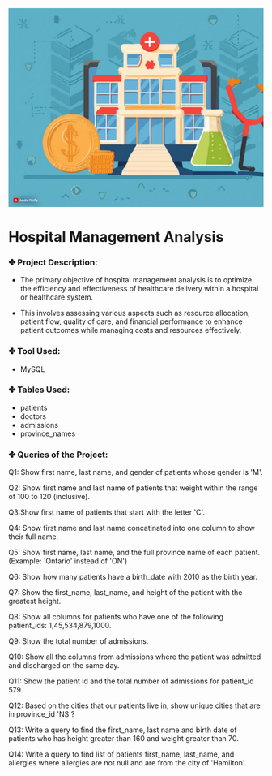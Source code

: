 ![ Hospital Management Analysis](https://github.com/Amit380/Hospital_Management_Analysis/blob/main/Hospital%20Management%20Analysis%20.jpg)



# Hospital Management Analysis

### ✤ Project Description:

- The primary objective of hospital management analysis is to optimize the efficiency and effectiveness of healthcare delivery within a hospital or healthcare system.

- This involves assessing various aspects such as resource allocation, patient flow, quality of care, and financial performance to enhance patient outcomes while managing costs and resources effectively.


### ✤ Tool Used:

- MySQL

### ✤ Tables Used:
- patients
- doctors
- admissions
- province_names
  
### ✤ Queries of the Project:

Q1: Show first name, last name, and gender of patients whose gender is 'M'.

Q2: Show first name and last name of patients that weight within the range of 100 to 120 (inclusive).

Q3:Show first name of patients that start with the letter 'C'. 

Q4: Show first name and last name concatinated into one column to show their full name.

Q5: Show first name, last name, and the full province name of each patient. (Example: 'Ontario' instead of 'ON')

Q6: Show how many patients have a birth_date with 2010 as the birth year.

Q7: Show the first_name, last_name, and height of the patient with the greatest height.

Q8: Show all columns for patients who have one of the following patient_ids: 1,45,534,879,1000.

Q9: Show the total number of admissions.

Q10: Show all the columns from admissions where the patient was admitted and discharged on the same day.

Q11: Show the patient id and the total number of admissions for patient_id 579.

Q12: Based on the cities that our patients live in, show unique cities that are in province_id 'NS'?

Q13: Write a query to find the first_name, last name and birth date of patients who has height greater than 160 and weight greater than 70.

Q14: Write a query to find list of patients first_name, last_name, and allergies where allergies are not null and are from the city of 'Hamilton'.
